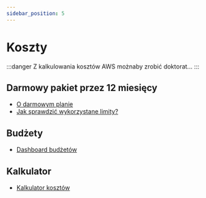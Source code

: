 ```yaml
---
sidebar_position: 5
---
```


# Koszty
:::danger
Z kalkulowania kosztów AWS możnaby zrobić doktorat...
:::
## Darmowy pakiet przez 12 miesięcy
- [O darmowym planie](https://aws.amazon.com/free)
- [Jak sprawdzić wykorzystane limity?](https://us-east-1.console.aws.amazon.com/billing/home?region=eu-central-1#/freetier)

## Budżety
- [Dashboard budżetów](https://us-east-1.console.aws.amazon.com/billing/home?region=eu-central-1#/budgets)
  
## Kalkulator
- [Kalkulator kosztów](https://calculator.aws/#/?nc2=h_ql_pr_calc)